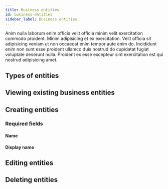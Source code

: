 ```yaml
---
title: Business entities
id: business-entities
sidebar_label: Business entities
---
```


Anim nulla laborum enim officia velit officia minim velit exercitation commodo proident. Minim adipisicing et ex exercitation. Velit officia sit adipisicing veniam ut non occaecat enim tempor aute enim do. Incididunt enim non sunt esse proident ullamco duis nostrud do cupidatat fugiat voluptate deserunt nulla. Proident ex esse excepteur sint exercitation est qui nostrud adipisicing amet.

## Types of entities

## Viewing existing business entities

## Creating entities
### Required fields
#### Name

#### Display name



## Editing entities

## Deleting entities

